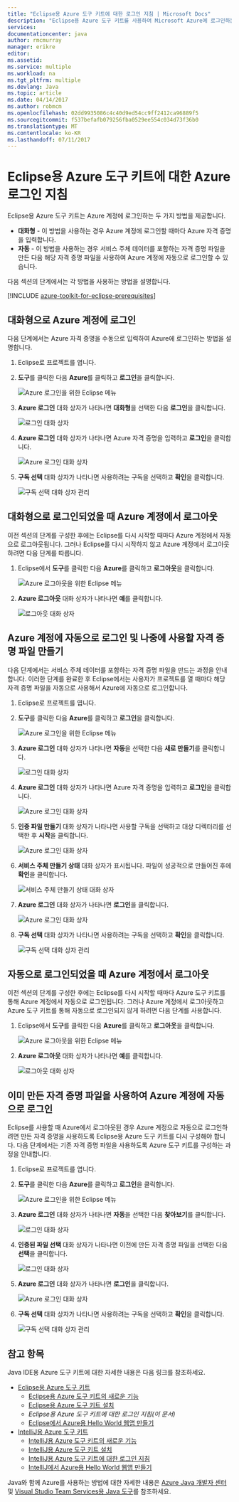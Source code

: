 ```yaml
---
title: "Eclipse용 Azure 도구 키트에 대한 로그인 지침 | Microsoft Docs"
description: "Eclipse용 Azure 도구 키트를 사용하여 Microsoft Azure에 로그인하는 방법을 알아봅니다."
services: 
documentationcenter: java
author: rmcmurray
manager: erikre
editor: 
ms.assetid: 
ms.service: multiple
ms.workload: na
ms.tgt_pltfrm: multiple
ms.devlang: Java
ms.topic: article
ms.date: 04/14/2017
ms.author: robmcm
ms.openlocfilehash: 02dd9935086c4c40d9ed54cc9ff2412ca96889f5
ms.sourcegitcommit: f537befafb079256fba0529ee554c034d73f36b0
ms.translationtype: MT
ms.contentlocale: ko-KR
ms.lasthandoff: 07/11/2017
---
```

# <a name="azure-sign-in-instructions-for-the-azure-toolkit-for-eclipse"></a>Eclipse용 Azure 도구 키트에 대한 Azure 로그인 지침

Eclipse용 Azure 도구 키트는 Azure 계정에 로그인하는 두 가지 방법을 제공합니다.

  * **대화형** - 이 방법을 사용하는 경우 Azure 계정에 로그인할 때마다 Azure 자격 증명을 입력합니다.
  * **자동** - 이 방법을 사용하는 경우 서비스 주체 데이터를 포함하는 자격 증명 파일을 만든 다음 해당 자격 증명 파일을 사용하여 Azure 계정에 자동으로 로그인할 수 있습니다.

다음 섹션의 단계에서는 각 방법을 사용하는 방법을 설명합니다.

[!INCLUDE [azure-toolkit-for-eclipse-prerequisites](../includes/azure-toolkit-for-eclipse-prerequisites.md)]

## <a name="signing-into-your-azure-account-interactively"></a>대화형으로 Azure 계정에 로그인

다음 단계에서는 Azure 자격 증명을 수동으로 입력하여 Azure에 로그인하는 방법을 설명합니다.

1. Eclipse로 프로젝트를 엽니다.

1. **도구**를 클릭한 다음 **Azure**를 클릭하고 **로그인**을 클릭합니다.

   ![Azure 로그인을 위한 Eclipse 메뉴][I01]

1. **Azure 로그인** 대화 상자가 나타나면 **대화형**을 선택한 다음 **로그인**을 클릭합니다.

   ![로그인 대화 상자][I02]

1. **Azure 로그인** 대화 상자가 나타나면 Azure 자격 증명을 입력하고 **로그인**을 클릭합니다.

   ![Azure 로그인 대화 상자][I03]

1. **구독 선택** 대화 상자가 나타나면 사용하려는 구독을 선택하고 **확인**을 클릭합니다.

   ![구독 선택 대화 상자 관리][I04]

## <a name="signing-out-of-your-azure-account-when-you-signed-in-interactively"></a>대화형으로 로그인되었을 때 Azure 계정에서 로그아웃

이전 섹션의 단계를 구성한 후에는 Eclipse를 다시 시작할 때마다 Azure 계정에서 자동으로 로그아웃됩니다. 그러나 Eclipse를 다시 시작하지 않고 Azure 계정에서 로그아웃하려면 다음 단계를 따릅니다.

1. Eclipse에서 **도구**를 클릭한 다음 **Azure**를 클릭하고 **로그아웃**을 클릭합니다.

   ![Azure 로그아웃을 위한 Eclipse 메뉴][L01]

1. **Azure 로그아웃** 대화 상자가 나타나면 **예**를 클릭합니다.

   ![로그아웃 대화 상자][L02]

## <a name="signing-into-your-azure-account-automatically-and-creating-a-credentials-file-to-use-in-the-future"></a>Azure 계정에 자동으로 로그인 및 나중에 사용할 자격 증명 파일 만들기

다음 단계에서는 서비스 주체 데이터를 포함하는 자격 증명 파일을 만드는 과정을 안내합니다. 이러한 단계를 완료한 후 Eclipse에서는 사용자가 프로젝트를 열 때마다 해당 자격 증명 파일을 자동으로 사용해서 Azure에 자동으로 로그인합니다.

1. Eclipse로 프로젝트를 엽니다.

1. **도구**를 클릭한 다음 **Azure**를 클릭하고 **로그인**을 클릭합니다.

   ![Azure 로그인을 위한 Eclipse 메뉴][A01]

1. **Azure 로그인** 대화 상자가 나타나면 **자동**을 선택한 다음 **새로 만들기**를 클릭합니다.

   ![로그인 대화 상자][A02]

1. **Azure 로그인** 대화 상자가 나타나면 Azure 자격 증명을 입력하고 **로그인**을 클릭합니다.

   ![Azure 로그인 대화 상자][A03]

1. **인증 파일 만들기** 대화 상자가 나타나면 사용할 구독을 선택하고 대상 디렉터리를 선택한 후 **시작**을 클릭합니다.

   ![Azure 로그인 대화 상자][A04]

1. **서비스 주체 만들기 상태** 대화 상자가 표시됩니다. 파일이 성공적으로 만들어진 후에 **확인**을 클릭합니다.

   ![서비스 주체 만들기 상태 대화 상자][A05]

1. **Azure 로그인** 대화 상자가 나타나면 **로그인**을 클릭합니다.

   ![Azure 로그인 대화 상자][A06]

1. **구독 선택** 대화 상자가 나타나면 사용하려는 구독을 선택하고 **확인**을 클릭합니다.

   ![구독 선택 대화 상자 관리][A07]

## <a name="signing-out-of-your-azure-account-when-you-signed-in-automatically"></a>자동으로 로그인되었을 때 Azure 계정에서 로그아웃

이전 섹션의 단계를 구성한 후에는 Eclipse를 다시 시작할 때마다 Azure 도구 키트를 통해 Azure 계정에서 자동으로 로그인됩니다. 그러나 Azure 계정에서 로그아웃하고 Azure 도구 키트를 통해 자동으로 로그인되지 않게 하려면 다음 단계를 사용합니다.

1. Eclipse에서 **도구**를 클릭한 다음 **Azure**를 클릭하고 **로그아웃**을 클릭합니다.

   ![Azure 로그아웃을 위한 Eclipse 메뉴][L01]

1. **Azure 로그아웃** 대화 상자가 나타나면 **예**를 클릭합니다.

   ![로그아웃 대화 상자][L03]

## <a name="signing-into-your-azure-account-automatically-using-a-credentials-file-which-you-have-already-created"></a>이미 만든 자격 증명 파일을 사용하여 Azure 계정에 자동으로 로그인

Eclipse를 사용할 때 Azure에서 로그아웃된 경우 Azure 계정으로 자동으로 로그인하려면 만든 자격 증명을 사용하도록 Eclipse용 Azure 도구 키트를 다시 구성해야 합니다. 다음 단계에서는 기존 자격 증명 파일을 사용하도록 Azure 도구 키트를 구성하는 과정을 안내합니다.

1. Eclipse로 프로젝트를 엽니다.

1. **도구**를 클릭한 다음 **Azure**를 클릭하고 **로그인**을 클릭합니다.

   ![Azure 로그인을 위한 Eclipse 메뉴][A01]

1. **Azure 로그인** 대화 상자가 나타나면 **자동**을 선택한 다음 **찾아보기**를 클릭합니다.

   ![로그인 대화 상자][A02]

1. **인증된 파일 선택** 대화 상자가 나타나면 이전에 만든 자격 증명 파일을 선택한 다음 **선택**을 클릭합니다.

   ![로그인 대화 상자][A08]

1. **Azure 로그인** 대화 상자가 나타나면 **로그인**을 클릭합니다.

   ![Azure 로그인 대화 상자][A06]

1. **구독 선택** 대화 상자가 나타나면 사용하려는 구독을 선택하고 **확인**을 클릭합니다.

   ![구독 선택 대화 상자 관리][A07]

## <a name="see-also"></a>참고 항목
Java IDE용 Azure 도구 키트에 대한 자세한 내용은 다음 링크를 참조하세요.

* [Eclipse용 Azure 도구 키트]
  * [Eclipse용 Azure 도구 키트의 새로운 기능]
  * [Eclipse용 Azure 도구 키트 설치]
  * *Eclipse용 Azure 도구 키트에 대한 로그인 지침(이 문서)*
  * [Eclipse에서 Azure용 Hello World 웹앱 만들기]
* [IntelliJ용 Azure 도구 키트]
  * [IntelliJ용 Azure 도구 키트의 새로운 기능]
  * [IntelliJ용 Azure 도구 키트 설치]
  * [IntelliJ용 Azure 도구 키트에 대한 로그인 지침]
  * [IntelliJ에서 Azure용 Hello World 웹앱 만들기]

Java와 함께 Azure를 사용하는 방법에 대한 자세한 내용은 [Azure Java 개발자 센터] 및 [Visual Studio Team Services용 Java 도구]를 참조하세요.

<!-- URL List -->

[Eclipse용 Azure 도구 키트]: ./azure-toolkit-for-eclipse.md
[IntelliJ용 Azure 도구 키트]: ./azure-toolkit-for-intellij.md
[Eclipse에서 Azure용 Hello World 웹앱 만들기]: ./app-service-web/app-service-web-eclipse-create-hello-world-web-app.md
[IntelliJ에서 Azure용 Hello World 웹앱 만들기]: ./app-service-web/app-service-web-intellij-create-hello-world-web-app.md
[Eclipse용 Azure 도구 키트 설치]: ./azure-toolkit-for-eclipse-installation.md
[IntelliJ용 Azure 도구 키트 설치]: ./azure-toolkit-for-intellij-installation.md
[Sign In Instructions for the Azure Toolkit for Eclipse]: ./azure-toolkit-for-eclipse-sign-in-instructions.md
[IntelliJ용 Azure 도구 키트에 대한 로그인 지침]: ./azure-toolkit-for-intellij-sign-in-instructions.md
[Eclipse용 Azure 도구 키트의 새로운 기능]: ./azure-toolkit-for-eclipse-whats-new.md
[IntelliJ용 Azure 도구 키트의 새로운 기능]: ./azure-toolkit-for-intellij-whats-new.md

[Azure Java 개발자 센터]: https://azure.microsoft.com/develop/java/
[Visual Studio Team Services용 Java 도구]: https://java.visualstudio.com/

<!-- IMG List -->

[I01]: ./media/azure-toolkit-for-eclipse-sign-in-instructions/I01.png
[I02]: ./media/azure-toolkit-for-eclipse-sign-in-instructions/I02.png
[I03]: ./media/azure-toolkit-for-eclipse-sign-in-instructions/I03.png
[I04]: ./media/azure-toolkit-for-eclipse-sign-in-instructions/I04.png

[A01]: ./media/azure-toolkit-for-eclipse-sign-in-instructions/A01.png
[A02]: ./media/azure-toolkit-for-eclipse-sign-in-instructions/A02.png
[A03]: ./media/azure-toolkit-for-eclipse-sign-in-instructions/A03.png
[A04]: ./media/azure-toolkit-for-eclipse-sign-in-instructions/A04.png
[A05]: ./media/azure-toolkit-for-eclipse-sign-in-instructions/A05.png
[A06]: ./media/azure-toolkit-for-eclipse-sign-in-instructions/A06.png
[A07]: ./media/azure-toolkit-for-eclipse-sign-in-instructions/A07.png
[A08]: ./media/azure-toolkit-for-eclipse-sign-in-instructions/A08.png

[L01]: ./media/azure-toolkit-for-eclipse-sign-in-instructions/L01.png
[L02]: ./media/azure-toolkit-for-eclipse-sign-in-instructions/L02.png
[L03]: ./media/azure-toolkit-for-eclipse-sign-in-instructions/L03.png
